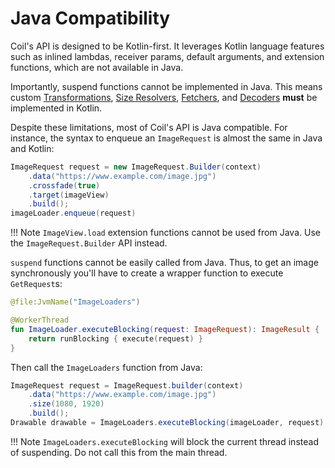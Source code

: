 # Java Compatibility

Coil's API is designed to be Kotlin-first. It leverages Kotlin language features such as inlined lambdas, receiver params, default arguments, and extension functions, which are not available in Java.

Importantly, suspend functions cannot be implemented in Java. This means custom [Transformations](transformations.md), [Size Resolvers](../api/coil-base/coil.size/-size-resolver), [Fetchers](../image_pipeline/#fetchers), and [Decoders](../image_pipeline/#decoders) **must** be implemented in Kotlin.

Despite these limitations, most of Coil's API is Java compatible. For instance, the syntax to enqueue an `ImageRequest` is almost the same in Java and Kotlin:

```java
ImageRequest request = new ImageRequest.Builder(context)
    .data("https://www.example.com/image.jpg")
    .crossfade(true)
    .target(imageView)
    .build();
imageLoader.enqueue(request)
```

!!! Note
    `ImageView.load` extension functions cannot be used from Java. Use the `ImageRequest.Builder` API instead.

`suspend` functions cannot be easily called from Java. Thus, to get an image synchronously you'll have to create a wrapper function to execute `GetRequest`s:

```kotlin
@file:JvmName("ImageLoaders")

@WorkerThread
fun ImageLoader.executeBlocking(request: ImageRequest): ImageResult {
    return runBlocking { execute(request) }
}
```

Then call the `ImageLoaders` function from Java:

```java
ImageRequest request = ImageRequest.builder(context)
    .data("https://www.example.com/image.jpg")
    .size(1080, 1920)
    .build();
Drawable drawable = ImageLoaders.executeBlocking(imageLoader, request).getDrawable();
```

!!! Note
    `ImageLoaders.executeBlocking` will block the current thread instead of suspending. Do not call this from the main thread.
